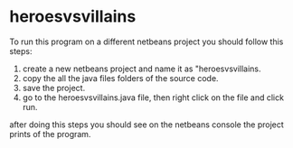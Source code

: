 # heroesvsvillains

To run this program on a different netbeans project you should follow this steps:

1. create a new netbeans project and name it as "heroesvsvillains.
2. copy the all the java files folders of the source code.
3. save the project.
4. go to the heroesvsvillains.java file, then right click on the file and click run.

after doing this steps you should see on the netbeans console the project prints of the program.
